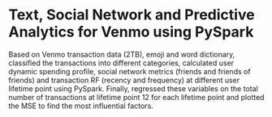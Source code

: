 # Text, Social Network and Predictive Analytics for Venmo using PySpark

Based on Venmo transaction data (2TB), emoji and word dictionary, classified the transactions into different categories, calculated user dynamic spending profile, social network metrics (friends and friends of friends) and transaction RF (recency and frequency) at different user lifetime point using PySpark. Finally, regressed these variables on the total number of transactions at lifetime point 12 for each lifetime point and plotted the MSE to find the most influential factors.
